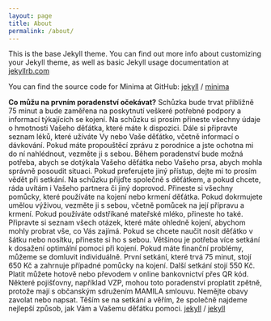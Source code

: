 ```yaml
---
layout: page
title: About
permalink: /about/
---
```


This is the base Jekyll theme. You can find out more info about customizing your Jekyll theme, as well as basic Jekyll usage documentation at [jekyllrb.com](https://jekyllrb.com/)

You can find the source code for Minima at GitHub:
[jekyll][jekyll-organization] /
[minima](https://github.com/jekyll/minima)

**Co můžu na prvním poradenství očekávat?**
Schůzka bude trvat přibližně 75 minut a bude zaměřena na poskytnutí veškeré potřebné podpory a informací týkajících se kojení. Na schůzku si prosím přineste všechny údaje o hmotnosti Vašeho děťátka, které máte k dispozici. Dále si připravte seznam léků, které užíváte Vy nebo Vaše děťátko, včetně informací o dávkování. Pokud máte propouštěcí zprávu z porodnice a jste ochotna mi do ní nahlédnout, vezměte ji s sebou.
Během poradenství bude možná potřeba, abych se dotýkala Vašeho děťátka nebo Vašeho prsa, abych mohla správně posoudit situaci. Pokud preferujete jiný přístup, dejte mi to prosím vědět při setkání. Na schůzku přijďte společně s děťátkem, a pokud chcete, ráda uvítám i Vašeho partnera či jiný doprovod.
Přineste si všechny pomůcky, které používáte na kojení nebo krmení děťátka. Pokud dokrmujete umělou výživou, vezměte ji s sebou, včetně pomůcek na její přípravu a krmení. Pokud používáte odstříkané mateřské mléko, přineste ho také. Připravte si seznam všech otázek, které máte ohledně kojení, abychom mohly probrat vše, co Vás zajímá. Pokud se chcete naučit nosit děťátko v šátku nebo nosítku, přineste si ho s sebou.
Většinou je potřeba více setkání k dosažení optimální pomoci při kojení. Pokud máte finanční problémy, můžeme se domluvit individuálně. První setkání, které trvá 75 minut, stojí 650 Kč a zahrnuje případné pomůcky na kojení. Další setkání stojí 550 Kč. Platit můžete hotově nebo převodem v online bankovnictví přes QR kód. Některé pojišťovny, například VZP, mohou toto poradenství proplatit zpětně, protože mají s občanským sdružením MAMILA smlouvu.
Nemějte obavy zavolat nebo napsat. Těším se na setkání a věřím, že společně najdeme nejlepší způsob, jak Vám a Vašemu děťátku pomoci.
[jekyll][jekyll-organization] /
[jekyll](https://github.com/jekyll/jekyll)


[jekyll-organization]: https://github.com/jekyll
